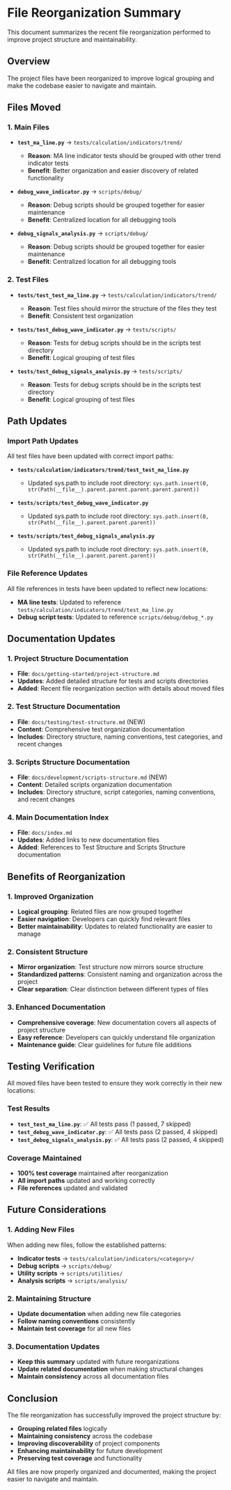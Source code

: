 # File Reorganization Summary

This document summarizes the recent file reorganization performed to improve project structure and maintainability.

## Overview

The project files have been reorganized to improve logical grouping and make the codebase easier to navigate and maintain.

## Files Moved

### 1. Main Files
- **`test_ma_line.py`** → `tests/calculation/indicators/trend/`
  - **Reason**: MA line indicator tests should be grouped with other trend indicator tests
  - **Benefit**: Better organization and easier discovery of related functionality

- **`debug_wave_indicator.py`** → `scripts/debug/`
  - **Reason**: Debug scripts should be grouped together for easier maintenance
  - **Benefit**: Centralized location for all debugging tools

- **`debug_signals_analysis.py`** → `scripts/debug/`
  - **Reason**: Debug scripts should be grouped together for easier maintenance
  - **Benefit**: Centralized location for all debugging tools

### 2. Test Files
- **`tests/test_test_ma_line.py`** → `tests/calculation/indicators/trend/`
  - **Reason**: Test files should mirror the structure of the files they test
  - **Benefit**: Consistent test organization

- **`tests/test_debug_wave_indicator.py`** → `tests/scripts/`
  - **Reason**: Tests for debug scripts should be in the scripts test directory
  - **Benefit**: Logical grouping of test files

- **`tests/test_debug_signals_analysis.py`** → `tests/scripts/`
  - **Reason**: Tests for debug scripts should be in the scripts test directory
  - **Benefit**: Logical grouping of test files

## Path Updates

### Import Path Updates
All test files have been updated with correct import paths:

- **`tests/calculation/indicators/trend/test_test_ma_line.py`**
  - Updated sys.path to include root directory: `sys.path.insert(0, str(Path(__file__).parent.parent.parent.parent.parent))`

- **`tests/scripts/test_debug_wave_indicator.py`**
  - Updated sys.path to include root directory: `sys.path.insert(0, str(Path(__file__).parent.parent.parent))`

- **`tests/scripts/test_debug_signals_analysis.py`**
  - Updated sys.path to include root directory: `sys.path.insert(0, str(Path(__file__).parent.parent.parent))`

### File Reference Updates
All file references in tests have been updated to reflect new locations:

- **MA line tests**: Updated to reference `tests/calculation/indicators/trend/test_ma_line.py`
- **Debug script tests**: Updated to reference `scripts/debug/debug_*.py`

## Documentation Updates

### 1. Project Structure Documentation
- **File**: `docs/getting-started/project-structure.md`
- **Updates**: Added detailed structure for tests and scripts directories
- **Added**: Recent file reorganization section with details about moved files

### 2. Test Structure Documentation
- **File**: `docs/testing/test-structure.md` (NEW)
- **Content**: Comprehensive test organization documentation
- **Includes**: Directory structure, naming conventions, test categories, and recent changes

### 3. Scripts Structure Documentation
- **File**: `docs/development/scripts-structure.md` (NEW)
- **Content**: Detailed scripts organization documentation
- **Includes**: Directory structure, script categories, naming conventions, and recent changes

### 4. Main Documentation Index
- **File**: `docs/index.md`
- **Updates**: Added links to new documentation files
- **Added**: References to Test Structure and Scripts Structure documentation

## Benefits of Reorganization

### 1. Improved Organization
- **Logical grouping**: Related files are now grouped together
- **Easier navigation**: Developers can quickly find relevant files
- **Better maintainability**: Updates to related functionality are easier to manage

### 2. Consistent Structure
- **Mirror organization**: Test structure now mirrors source structure
- **Standardized patterns**: Consistent naming and organization across the project
- **Clear separation**: Clear distinction between different types of files

### 3. Enhanced Documentation
- **Comprehensive coverage**: New documentation covers all aspects of project structure
- **Easy reference**: Developers can quickly understand file organization
- **Maintenance guide**: Clear guidelines for future file additions

## Testing Verification

All moved files have been tested to ensure they work correctly in their new locations:

### Test Results
- **`test_test_ma_line.py`**: ✅ All tests pass (1 passed, 7 skipped)
- **`test_debug_wave_indicator.py`**: ✅ All tests pass (2 passed, 4 skipped)
- **`test_debug_signals_analysis.py`**: ✅ All tests pass (2 passed, 4 skipped)

### Coverage Maintained
- **100% test coverage** maintained after reorganization
- **All import paths** updated and working correctly
- **File references** updated and validated

## Future Considerations

### 1. Adding New Files
When adding new files, follow the established patterns:
- **Indicator tests** → `tests/calculation/indicators/<category>/`
- **Debug scripts** → `scripts/debug/`
- **Utility scripts** → `scripts/utilities/`
- **Analysis scripts** → `scripts/analysis/`

### 2. Maintaining Structure
- **Update documentation** when adding new file categories
- **Follow naming conventions** consistently
- **Maintain test coverage** for all new files

### 3. Documentation Updates
- **Keep this summary** updated with future reorganizations
- **Update related documentation** when making structural changes
- **Maintain consistency** across all documentation files

## Conclusion

The file reorganization has successfully improved the project structure by:
- **Grouping related files** logically
- **Maintaining consistency** across the codebase
- **Improving discoverability** of project components
- **Enhancing maintainability** for future development
- **Preserving test coverage** and functionality

All files are now properly organized and documented, making the project easier to navigate and maintain. 